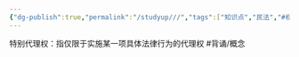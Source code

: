 ```yaml
---
{"dg-publish":true,"permalink":"/studyup///","tags":["知识点","民法","#权利","#民法权利"]}
---
```


特别代理权：指仅限于实施某一项具体法律行为的代理权 #背诵/概念 